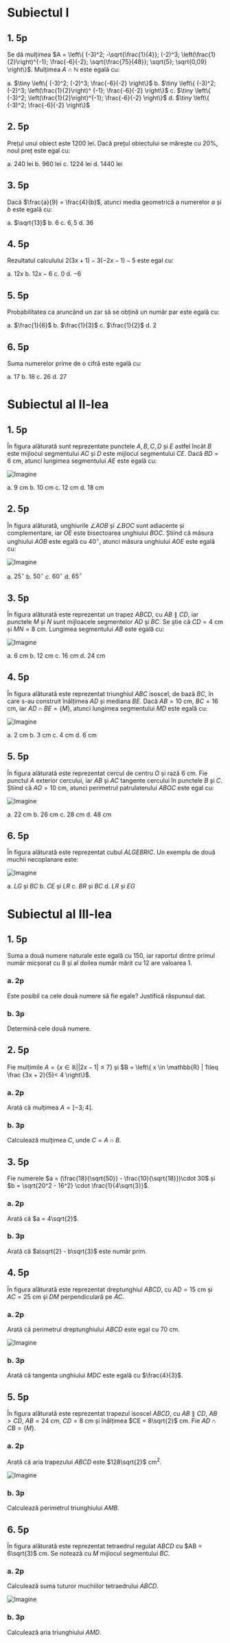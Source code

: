 # Subiectul I

## 1. 5p

Se dă mulțimea $A  =  \left\{ (-3)^2; -\sqrt{\frac{1}{4}}; (-2)^3; \left(\frac{1}{2}\right)^{-1}; \frac{-6}{-2}; \sqrt{\frac{75}{48}}; \sqrt{5}; \sqrt{0,09} \right\}$.
Mulțimea $A \cap \mathbb{N}$ este egală cu:

a. $\tiny \left\{ (-3)^2; (-2)^3; \frac{-6}{-2} \right\}$
b. $\tiny \left\{ (-3)^2; (-2)^3;  \left(\frac{1}{2}\right)^ {-1}; \frac{-6}{-2} \right\}$
c. $\tiny \left\{ (-3)^2; \left(\frac{1}{2}\right)^{-1}; \frac{-6}{-2} \right\}$
d. $\tiny \left\{ (-3)^2; \frac{-6}{-2} \right\}$

## 2. 5p

Prețul unui obiect este 1200 lei. Dacă prețul obiectului se mărește cu 20%, noul preț este egal cu:

a. 240 lei
b. 960 lei
c. 1224 lei
d. 1440 lei

## 3. 5p

Dacă $\frac{a}{9} = \frac{4}{b}$, atunci media geometrică a numerelor $a$ și $b$ este egală cu:

a. $\sqrt{13}$
b. $6$
c. $6,5$
d. $36$

## 4. 5p

Rezultatul calculului $2(3x+1)-3(-2x-1)-5$ este egal cu:

a. $12x$
b. $12x-6$
c. $0$
d. $-6$

## 5. 5p

Probabilitatea ca aruncând un zar să se obțină un număr par este egală cu:

a. $\frac{1}{6}$
b. $\frac{1}{3}$
c. $\frac{1}{2}$
d. $2$

## 6. 5p

Suma numerelor prime de o cifră este egală cu:

a. $17$
b. $18$
c. $26$
d. $27$

# Subiectul al II-lea

## 1. 5p

În figura alăturată sunt reprezentate punctele $A, B, C, D$ și $E$ astfel încât $B$ este mijlocul segmentului $AC$ și $D$ este mijlocul segmentului $CE$. Dacă $BD = 6$ cm, atunci lungimea segmentului $AE$ este egală cu:

![Imagine](img/2-1.png)

a. $9$ cm
b. $10$ cm
c. $12$ cm
d. $18$ cm

## 2. 5p

În figura alăturată, unghiurile $\angle AOB$ și $\angle BOC$ sunt adiacente și complementare, iar $OE$ este bisectoarea unghiului $BOC$. Știind că măsura unghiului $AOB$ este egală cu $40^\circ$, atunci măsura unghiului $AOE$ este egală cu:

![Imagine](img/2-2.png)

a. $25^\circ$
b. $50^\circ$
c. $60^\circ$
d. $65^\circ$

## 3. 5p

În figura alăturată este reprezentat un trapez $ABCD$, cu $AB \parallel CD$, iar punctele $M$ și $N$ sunt mijloacele segmentelor $AD$ și $BC$. Se știe că $CD = 4$ cm și $MN = 8$ cm. Lungimea segmentului $AB$ este egală cu:

![Imagine](img/2-3.png)

a. $6$ cm
b. $12$ cm
c. $16$ cm
d. $24$ cm

## 4. 5p

În figura alăturată este reprezentat triunghiul $ABC$ isoscel, de bază $BC$, în care s-au construit înălțimea $AD$ și mediana $BE$. Dacă $AB = 10$ cm, $BC = 16$ cm, iar $AD \cap BE = \{M\}$, atunci lungimea segmentului $MD$ este egală cu:

![Imagine](img/2-4.png)

a. $2$ cm
b. $3$ cm
c. $4$ cm
d. $6$ cm

## 5. 5p

În figura alăturată este reprezentat cercul de centru $O$ și rază $6$ cm. Fie punctul $A$ exterior cercului, iar $AB$ și $AC$ tangente cercului în punctele $B$ și $C$. Știind că $AO = 10$ cm, atunci perimetrul patrulaterului $ABOC$ este egal cu:

![Imagine](img/2-5.png)

a. $22$ cm
b. $26$ cm
c. $28$ cm
d. $48$ cm

## 6. 5p

În figura alăturată este reprezentat cubul $ALGEBRIC$. Un exemplu de două muchii necoplanare este:

![Imagine](img/2-6.png)

a. $LG$ și $BC$
b. $CE$ și $LR$
c. $BR$ și $BC$
d. $LR$ și $EG$

# Subiectul al III-lea

## 1. 5p

Suma a două numere naturale este egală cu 150, iar raportul dintre primul număr micșorat cu 8 și al doilea număr mărit cu 12 are valoarea 1.

### a. 2p

Este posibil ca cele două numere să fie egale? Justifică răspunsul dat.

### b. 3p

Determină cele două numere.

## 2. 5p

Fie mulțimile $A = \left\{ x \in \mathbb{R} | |2x - 1| \leq 7 \right\}$ și $B = \left\{ x \in \mathbb{R} | 1\leq \frac {3x + 2}{5}< 4 \right\}$.

### a. 2p

Arată că mulțimea $A = [-3;4]$.

### b. 3p

Calculează mulțimea $C$, unde $C = A \cap B$.

## 3. 5p

Fie numerele $a = (\frac{18}{\sqrt{50}} - \frac{10}{\sqrt{18}})\cdot 30$ și $b = \sqrt{20^2 - 16^2} \cdot \frac{1}{4\sqrt{3}}$.

### a. 2p

Arată că $a = 4\sqrt{2}$.

### b. 3p

Arată că $a\sqrt{2} - b\sqrt{3}$ este număr prim.

## 4. 5p

În figura alăturată este reprezentat dreptunghiul $ABCD$, cu $AD = 15$ cm și $AC = 25$ cm și $DM$ perpendiculară pe $AC$.

### a. 2p

Arată că perimetrul dreptunghiului $ABCD$ este egal cu 70 cm.

![Imagine](img/3-4.png)

### b. 3p

Arată că tangenta unghiului $MDC$ este egală cu $\frac{4}{3}$.

## 5. 5p

În figura alăturată este reprezentat trapezul isoscel $ABCD$, cu $AB \parallel CD$, $AB > CD$, $AB = 24$ cm, $CD = 8$ cm și înălțimea $CE = 8\sqrt{2}$ cm. Fie $AD \cap CB = \{M\}$.

### a. 2p

Arată că aria trapezului $ABCD$ este $128\sqrt{2}$ cm$^2$.

![Imagine](img/3-5.png)

### b. 3p

Calculează perimetrul triunghiului $AMB$.

## 6. 5p

În figura alăturată este reprezentat tetraedrul regulat $ABCD$ cu $AB = 6\sqrt{3}$ cm. Se notează cu $M$ mijlocul segmentului $BC$.

### a. 2p

Calculează suma tuturor muchiilor tetraedrului $ABCD$.

![Imagine](img/3-6.png)

### b. 3p

Calculează aria triunghiului $AMD$.
